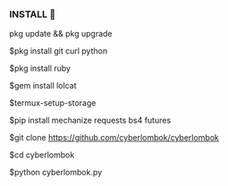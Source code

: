 ### INSTALL 👋

pkg update && pkg upgrade

$pkg install git curl python

$pkg install ruby

$gem install lolcat

$termux-setup-storage

$pip install mechanize requests bs4 futures

$git clone https://github.com/cyberlombok/cyberlombok

$cd cyberlombok

$python cyberlombok.py
